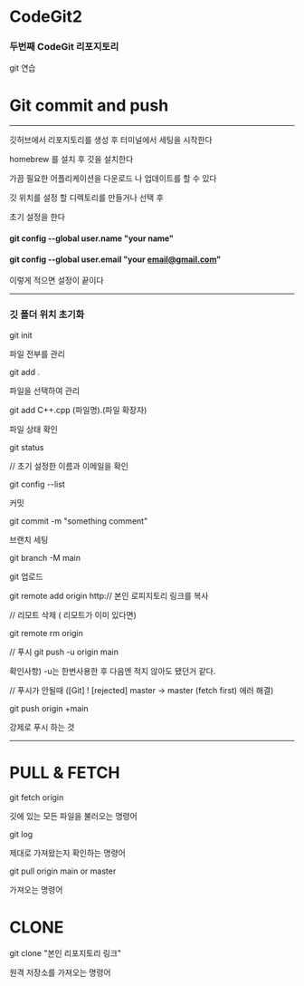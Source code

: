 # CodeGit2

### 두번째 CodeGit 리포지토리

git 연습
  
  
# Git  commit and push
---
깃허브에서 리포지토리를 생성 후 터미널에서 세팅을 시작한다

homebrew 를 설치 후 깃을 설치한다

가끔 필요한 어플리케이션을 다운로드 나 업데이트를 할 수 있다 

깃 위치를 설정 할 디렉토리를 만들거나 선택 후 

초기 설정을 한다
#### git config --global user.name "your name"
#### git config --global user.email "your email@gmail.com"
이렇게 적으면 설정이 끝이다


---



### 깃 폴더 위치 초기화
git init  

파일 전부를 관리

git add .     


파일을 선택하여 관리

git add C++.cpp     (파일명).(파일 확장자)

파일 상태 확인

git status

// 초기 설정한 이름과 이메일을 확인

git config --list

커밋 

git commit -m "something comment"	

브랜치 세팅  

git branch -M main

git 업로드

git remote add origin http:// 본인 로피지토리 링크를 복사

// 리모트 삭제 ( 리모트가 이미 있다면)

git remote rm origin 

// 푸시
git push -u origin main

 확인사항)   -u는  한번사용한 후 다음엔 적지 않아도 됐던거 같다.

// 푸시가 안될때  ([Git] ! [rejected] master -> master (fetch first) 에러 해결)

git push origin +main

강제로 푸시 하는 것

---

# PULL & FETCH

git fetch origin   

깃에 있는 모든 파일을 불러오는 명령어


git log 

제대로 가져왔는지 확인하는 명령어

git pull origin main      or      master

가져오는 명령어




# CLONE

git clone "본인 리포지토리 링크"

원격 저장소를 가져오는 명령어 
